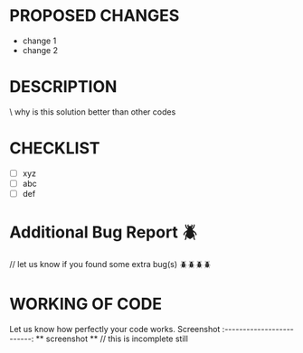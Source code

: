 # PROPOSED CHANGES
- change 1
- change 2


# DESCRIPTION
  \\ why is this solution better than other codes
  
# CHECKLIST 
- [ ] xyz
- [ ] abc
- [ ] def

# Additional Bug Report  🪲
// let us know if you found some extra bug(s)  🪲🪲🪲🪲


# WORKING OF CODE
Let us know how perfectly your code works.
Screenshot
:-------------------------:
** screenshot **
// this  is incomplete still

